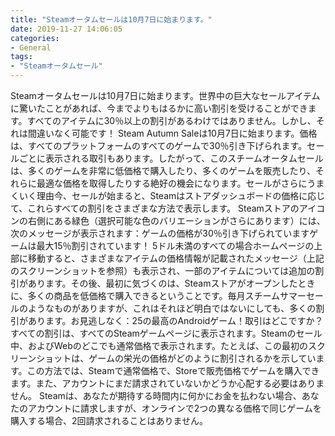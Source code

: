 ```yaml
---
title: "Steamオータムセールは10月7日に始まります。"
date: 2019-11-27 14:06:05
categories:
- General
tags:
- "Steamオータムセール"
---
```


Steamオータムセールは10月7日に始まります。世界中の巨大なセールアイテムに驚いたことがあれば、今までよりもはるかに高い割引を受けることができます。すべてのアイテムに30％以上の割引があるわけではありません。しかし、それは間違いなく可能です！ Steam Autumn Saleは10月7日に始まります。価格は、すべてのプラットフォームのすべてのゲームで30％引き下げられます。セールごとに表示される取引もあります。したがって、このスチームオータムセールは、多くのゲームを非常に低価格で購入したり、多くのゲームを販売したり、それらに最適な価格を取得したりする絶好の機会になります。セールがさらにうまくいく理由今、セールが始まると、Steamはストアダッシュボードの価格に応じて、これらすべての割引をさまざまな方法で表示します。 Steamストアのアイコンの右側にある緑色（選択可能な色のバリエーションがさらにあります）には、次のメッセージが表示されます：ゲームの価格が30％引き下げられていますゲームは最大15％割引されています！ 5ドル未満のすべての場合ホームページの上部に移動すると、さまざまなアイテムの価格情報が記載されたメッセージ（上記のスクリーンショットを参照）も表示され、一部のアイテムについては追加の割引があります。その後、最初に気づくのは、Steamストアがオープンしたときに、多くの商品を低価格で購入できるということです。毎月スチームサマーセールのようなものがありますが、これはそれほど明白ではないにしても、多くの割引があります。お見逃しなく：25の最高のAndroidゲーム！取引はどこですか？すべての割引は、すべてのSteamゲームページに表示されます。Steamのセール中、およびWebのどこでも通常価格で表示されます。たとえば、この最初のスクリーンショットは、ゲームの栄光の価格がどのように割引されるかを示しています。この方法では、Steamで通常価格で、Storeで販売価格でゲームを購入できます。また、アカウントにまだ請求されていないかどうか心配する必要はありません。 Steamは、あなたが期待する時間内に何かにお金を払わない場合、あなたのアカウントに請求しますが、オンラインで2つの異なる価格で同じゲームを購入する場合、2回請求されることはありません。
